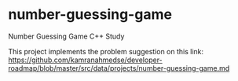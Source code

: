 # number-guessing-game
Number Guessing Game C++ Study

This project implements the problem suggestion on this link: https://github.com/kamranahmedse/developer-roadmap/blob/master/src/data/projects/number-guessing-game.md